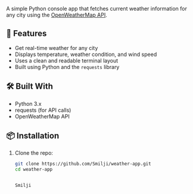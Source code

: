 A simple Python console app that fetches current weather information for any city using the [OpenWeatherMap API](https://openweathermap.org/).

## 🚀 Features

- Get real-time weather for any city
- Displays temperature, weather condition, and wind speed
- Uses a clean and readable terminal layout
- Built using Python and the `requests` library

## 🛠️ Built With

- Python 3.x
- requests (for API calls)
- OpenWeatherMap API

## 📦 Installation

1. Clone the repo:
   ```bash
   git clone https://github.com/Smilji/weather-app.git
   cd weather-app


   Smilji
